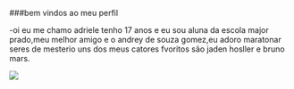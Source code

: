 ###bem vindos ao meu perfil 

-oi eu me chamo adriele tenho 17 anos e eu sou aluna da escola major prado,meu melhor amigo e o andrey de souza gomez,eu adoro maratonar seres de mesterio uns dos meus catores fvoritos são jaden hosller e bruno mars.



![](https://media1.tenor.com/m/voYMEyaeFuIAAAAC/jj-outer.gif)
